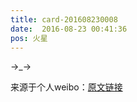 ```yaml
---
title: card-201608230008
date:  2016-08-23 00:41:36
pos: 火星
---
```

→_→ 

来源于个人weibo：[原文链接](https://m.weibo.cn/status/E4Nty9m3z?mblogid=E4Nty9m3z)